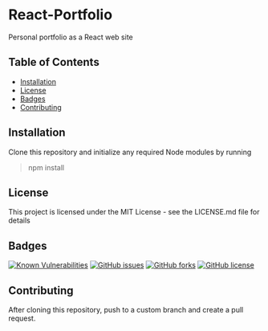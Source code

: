 # React-Portfolio

Personal portfolio as a React web site



## Table of Contents
- [Installation](https://github.com/johansp/CWRUBC-React-Portfolio#Installation) 
- [License](https://github.com/johansp/CWRUBC-React-Portfolio#License) 
- [Badges](https://github.com/johansp/CWRUBC-React-Portfolio#Badges) 
- [Contributing](https://github.com/johansp/CWRUBC-React-Portfolio#Contributing) 

## Installation

Clone this repository and initialize any required Node modules by running
> npm install

## License

This project is licensed under the MIT License -
see the LICENSE.md file for details

## Badges

[![Known Vulnerabilities](https://snyk.io/test/github/johansp/CWRUBC-React-Portfolio/badge.svg?targetFile=package.json)](https://snyk.io/test/github/johansp/CWRUBC-React-Portfolio)
[![GitHub issues](https://img.shields.io/github/issues/johansp/CWRUBC-React-Portfolio)](https://img.shields.io/github/issues/johansp/CWRUBC-React-Portfolio)
[![GitHub forks](https://img.shields.io/github/forks/johansp/CWRUBC-React-Portfolio)](https://img.shields.io/github/forks/johansp/CWRUBC-React-Portfolio)
[![GitHub license](https://img.shields.io/github/license/johansp/CWRUBC-React-Portfolio)](https://img.shields.io/github/license/johansp/CWRUBC-React-Portfolio)

## Contributing

After cloning this repository, push to a custom branch and create a pull request.

